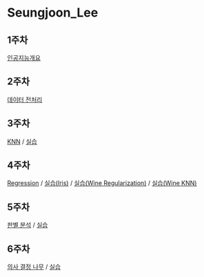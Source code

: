 # Seungjoon_Lee

## 1주차
 [인공지능개요](https://github.com/Sejong-Kaggle-Study-3rd/Seungjoon_Lee/blob/dfccd0f64bd8ce82a4303098436bc861e40fae96/1%EC%A3%BC%EC%B0%A8%20%EC%9D%B8%EA%B3%B5%EC%A7%80%EB%8A%A5%20%EA%B0%9C%EC%9A%94_210312_181641.pdf)

## 2주차
 [데이터 전처리](https://github.com/Sejong-Kaggle-Study-3rd/Seungjoon_Lee/blob/92d624df83a7673bd2d7a68bd393ee5bbbc0c00a/%EB%8D%B0%EC%9D%B4%ED%84%B0%20%EC%A0%84%EC%B2%98%EB%A6%AC.pdf)
 
## 3주차
 [KNN](https://github.com/Sejong-Kaggle-Study-3rd/Seungjoon_Lee/blob/3ad4a7c54d501231784d7fd123ac10d067c9dcd5/KNN.pdf) / [실습](https://colab.research.google.com/drive/1fafD1iR1IgUjEwDhbSg4zbQsHYlOO_H3?usp=sharing)

## 4주차
 [Regression](https://github.com/Sejong-Kaggle-Study-3rd/Seungjoon_Lee/blob/2035532519cf1aff8aa8bf423e75670d7e18e30c/%EB%A1%9C%EC%A7%80%EC%8A%A4%ED%8B%B1%ED%9A%8C%EA%B7%80%EB%B6%84%EB%A5%98.pdf) / [실습(Iris)](https://colab.research.google.com/drive/1X1hrdVDTknymwR1FqDrsorAF5XMs4-aF?usp=sharing) / [실습(Wine Regularization)](https://colab.research.google.com/drive/1fPExQByYyku7jKGexrIfzyNu9BVrQu6j?usp=sharing) / [실습(Wine KNN)](
https://github.com/Sejong-Kaggle-Study-3rd/Seungjoon_Lee/blob/a993c4a6f4ea6ef5dd11ba16eed10d5dc3e2d9a7/wine_KNN.ipynb)

## 5주차
 [판별 분석](https://github.com/Sejong-Kaggle-Study-3rd/Seungjoon_Lee/blob/a8d1d8c2d135613e5cfcd2b116c9e0a995f0199f/5%EC%A3%BC%EC%B0%A8%20%ED%8C%90%EB%B3%84%20%EB%B6%84%EC%84%9D.pdf)
/ [실습](https://colab.research.google.com/drive/1auNQcH_n0tsdK01th9AIAr4vsMsQ0iJh?usp=sharing)   

## 6주차
 [의사 결정 나무](https://github.com/Sejong-Kaggle-Study-3rd/Seungjoon_Lee/blob/87d5e95261a9c71bf3c6941bab85a19086cdbdec/6%EC%A3%BC%EC%B0%A8%20%EC%9D%98%EC%82%AC%20%EA%B2%B0%EC%A0%95%20%EB%82%98%EB%AC%B4.pdf) / [실습](https://colab.research.google.com/drive/1-X-seVBKDuOzbLjdgJdF44241Rwp6pp0?usp=sharing)
